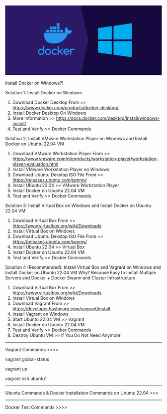 ![Alt text](image_05.jpg)

Install Docker on Windows?!

Solution 1: Install Docker on Windows
1. Download Docker Desktop From >> https://www.docker.com/products/docker-desktop/
2. Install Docker Desktop On Windows
3. More Information >> https://docs.docker.com/desktop/install/windows-install/
4. Test and Verify >> Docker Commands

Solution 2: Install VMware Workstation Player on Windows and Install Docker on Ubuntu 22.04 VM
1. Download VMware Workstation Player From >> https://www.vmware.com/nl/products/workstation-player/workstation-player-evaluation.html
2. Install VMware Workstation Player on Windows
3. Download Ubuntu Dekstop ISO File From >> https://releases.ubuntu.com/jammy/
4. Install Ubuntu 22.04 >> VMware Workstation Player
5. Install Docker on Ubuntu 22.04 VM
6. Test and Verify >> Docker Commands

Solution 3: Install Virtual Box on Windows and Install Docker on Ubuntu 22.04 VM
1. Download Virtual Box From >> https://www.virtualbox.org/wiki/Downloads
2. Install Virtual Box on Windows
3. Download Ubuntu Dekstop ISO File From >> https://releases.ubuntu.com/jammy/
4. Install Ubuntu 22.04 >> Virtual Box
5. Install Docker on Ubuntu 22.04 VM
6. Test and Verify >> Docker Commands

Solution 4 (Recommended): Install Virtual Box and Vagrant on Windows and Install Docker on Ubuntu 22.04 VM
Why? Because Easy to Install Multiple Servers and Docker + Docker Swarm and Cluster Infrastructure
1. Download Virtual Box From >> https://www.virtualbox.org/wiki/Downloads
2. Install Virtual Box on Windows
3. Download Vagrant From >> https://developer.hashicorp.com/vagrant/install
4. Install Vagrant on Windows
5. Start Ubuntu 22.04 VM >> Vagrant
6. Install Docker on Ubuntu 22.04 VM
7. Test and Verify >> Docker Commands
8. Destroy Ubuntu VM >> If You Do Not Need Anymore!


****************************************
Vagrant Commands >>>>

vagrant global-status

vagrant up

vagrant ssh ubuntu1


****************************************
Ubuntu Commands & Docker Installation Commands on Ubuntu 22.04 >>>


****************************************
Docker Test Commands >>>>

